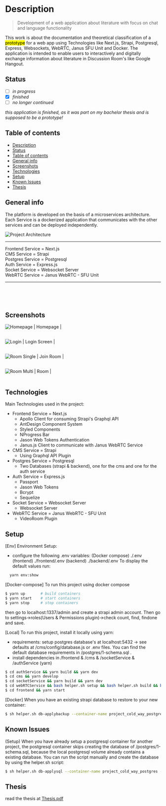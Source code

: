# Description
> Development of a web application about literature with focus on chat and language functionality

This work is about the documentation and theoretical classification of a <mark>prototype</mark> for a web app using Technologies like Next.js, Strapi, Postgresql, Express, Websockets, WebRTC, Janus SFU Unit and Docker. The application is intended to enable users to interactively and digitally exchange information about literature in Discussion Room's like Google Hangout.

## Status
- [ ] _in progress_
- [x] _finished_
- [ ] _no longer continued_ 

*this application is finished, as it was part on my bachelor thesis and is supposed to be a prototype!*

## Table of contents
  - [Description](#description)
  - [Status](#status)
  - [Table of contents](#table-of-contents)
  - [General info](#general-info)
  - [Screenshots](#screenshots)
  - [Technologies](#technologies)
  - [Setup](#setup)
  - [Known Issues](#known-issues)
  - [Thesis](#thesis)
## General info
The platform is developed on the basis of a microservices architecture. Each Service is a dockerized application that communicates with the other services and can be deployed independently.

![Project Architecture](./readme/g12.png)
________
Frontend Service =  Next.js <br/>
CMS Service = Strapi <br/>
Postgres Service = Postgresql <br/>
Auth Service = Express.js <br/>
Socket Service = Websocket Server <br />
WebRTC Service = Janus WebRTC - SFU Unit <br />
________
</br></br></br>

## Screenshots
![Homepage](./readme/screen01.png)
| Homepage | <br/><br/>


![Login](./readme/screen04.png)
| Login Screen | <br/><br/>

![Room Single](./readme/screen02.png)
| Join Room | <br/><br/>

![Room Multi](./readme/screen03.png)
| Room | <br/><br/>

## Technologies
Main Technologies used in the project: 
* Frontend Service =  Next.js
  - Apollo Client for consuming Strapi's Graphql API
  - AntDesign Component System  
  - Styled Components
  - NProgress Bar
  - Jason Web Tokens Authentication
  - Janus.js Client to communicate with Janus WebRTC Service
* CMS Service = Strapi 
  - Using Graphql API Plugin
* Postgres Service = Postgresql
  - Two Databases (strapi & backend), one for the cms and one for the auth service 
* Auth Service = Express.js
  - Passport
  - Jason Web Tokens
  - Bcrypt
  - Sequelize
* Socket Service = Websocket Server
  - Websocket Server
* WebRTC Service = Janus WebRTC - SFU Unit
  - VideoRoom Plugin

## Setup
[Env] Environment Setup:
- configure the following .env variables:
  (Docker compose) ./.env
  (frontend) ./frontend/.env
  (backend) ./backend/.env
To display the default values run:
```bash
  yarn env:show
```

[Docker-compose] To run this project using docker compose
```bash
$ yarn up       # build containers
$ yarn start    # start containers 
$ yarn stop     # stop containers
```

then go to localhost:1337/admin and create a strapi admin account.
Then go to settings->roles(Users & Permissions plugin)->check count, find, findone and save.


[Local] To run this project, install it locally using yarn:
- requirements: setup postgres database's at localhost:5432 -> see defaults at /cms/config/database.js or .env files. You can find the default database requirements in /postgres/1-schema.sql .
- install dependencies in /frontend & /cms & /socketService & /authService (yarn)
```bash
$ cd authService && yarn build && yarn dev
$ cd cms && yarn develop
$ cd socketService && yarn build && yarn dev
$ cd webRTCService && bash helper.sh setup && bash helper.sh build && bash helper.sh start 
$ cd frontend && yarn start
```

[Docker] When you have an existing strapi database to restore to your new container:
```bash
$ sh helper.sh db-applybackup --container-name project_cold_way_postgres --file '/Users/Jonas/Desktop/dump-project_cold_way-202104181900.sql' --postgres-db-name project_cold_way --postgres-user postgres
```

## Known Issues
(Setup) When you have already setup a postgresql container for another project, the postgresql container skips creating the database of /postgres/1-schema.sql, because the local postgresql volume already contains a existing database. You can run the script manually and create the database by using the helper.sh script:
```bash
$ sh helper.sh db-applysql --container-name project_cold_way_postgres --schema 1-schema.sql --postgres-user postgres
```

## Thesis
read the thesis at <a href="./readme/Bachelorarbeit_Jonas-Leonhard_611179.pdf">Thesis.pdf</a>